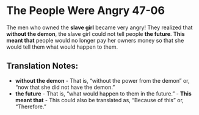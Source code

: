 The People Were Angry 47-06
=============================


The men who owned the **slave girl** became very angry!  They realized
that **without the demon**, the slave girl could not tell people **the
future**. **This meant that** people would no longer pay her owners
money so that she would tell them what would happen to them.

Translation Notes:
------------------

-   **without the demon** - That is, “without the power from the
demon”
    or, “now that she did not have the demon.”
-   **the future** - That is, “what would happen to them in the
future.” -   **This meant that** - This could also be translated as,
“Because of
    this” or, “Therefore.”

